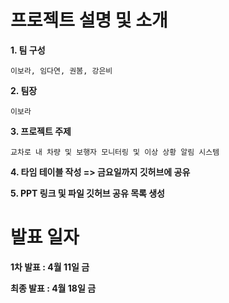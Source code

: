 # 프로젝트 설명 및 소개

**1. 팀 구성**
   
    이보라, 임다연, 권봄, 강은비

**2. 팀장**
   
    이보라

**3. 프로젝트 주제**
   
    교차로 내 차량 및 보행자 모니터링 및 이상 상황 알림 시스템

**4. 타임 테이블 작성 => 금요일까지 깃허브에 공유**

**5. PPT 링크 및 파일 깃허브 공유 목록 생성**

# 발표 일자

**1차 발표 : 4월 11일 금**

**최종 발표 : 4월 18일 금**
